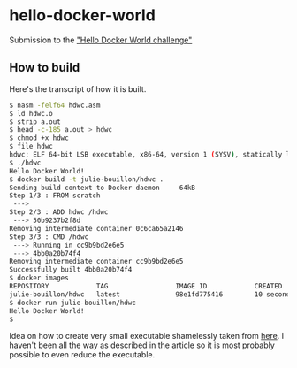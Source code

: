 # hello-docker-world

Submission to the ["Hello Docker World challenge"](https://blog.hypriot.com/post/build-smallest-possible-docker-image/)

## How to build

Here's the transcript of how it is built.
```sh
$ nasm -felf64 hdwc.asm
$ ld hdwc.o
$ strip a.out
$ head -c-185 a.out > hdwc
$ chmod +x hdwc
$ file hdwc
hdwc: ELF 64-bit LSB executable, x86-64, version 1 (SYSV), statically linked, not stripped, with debug_info
$ ./hdwc
Hello Docker World!
$ docker build -t julie-bouillon/hdwc .
Sending build context to Docker daemon     64kB
Step 1/3 : FROM scratch
 ---> 
Step 2/3 : ADD hdwc /hdwc
 ---> 50b9237b2f8d
Removing intermediate container 0c6ca65a2146
Step 3/3 : CMD /hdwc
 ---> Running in cc9b9bd2e6e5
 ---> 4bb0a20b74f4
Removing intermediate container cc9b9bd2e6e5
Successfully built 4bb0a20b74f4
$ docker images
REPOSITORY            TAG                 IMAGE ID            CREATED             SIZE
julie-bouillon/hdwc   latest              98e1fd775416        10 seconds ago      185B
$ docker run julie-bouillon/hdwc
Hello Docker World!
$
```

Idea on how to create very small executable shamelessly taken from [here](http://timelessname.com/elfbin/). I haven't been all the way as described in the article so it is most probably possible to even reduce the executable.

